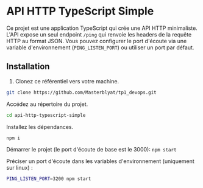 # API HTTP TypeScript Simple

Ce projet est une application TypeScript qui crée une API HTTP minimaliste. L'API expose un seul endpoint `/ping` qui renvoie les headers de la requête HTTP au format JSON. Vous pouvez configurer le port d'écoute via une variable d'environnement (`PING_LISTEN_PORT`) ou utiliser un port par défaut.

## Installation

1. Clonez ce référentiel vers votre machine.
```bash
git clone https://github.com/Masterblyat/tp1_devops.git
```

Accédez au répertoire du projet.
```bash
cd api-http-typescript-simple
```

Installez les dépendances.
```bash
npm i
```
Démarrer le projet (le port d'écoute de base est le 3000):
```npm start```

Préciser un port d'écoute dans les variables d'environnement (uniquement sur linux) :
```bash
PING_LISTEN_PORT=3200 npm start
```